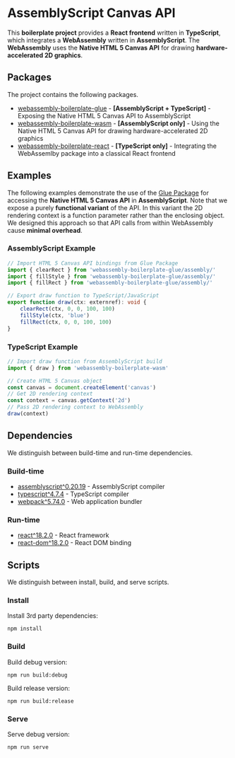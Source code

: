 # AssemblyScript Canvas API

This **boilerplate project** provides a **React frontend** written in **TypeScript**, which integrates a **WebAssembly** written in **AssemblyScript**. The **WebAssembly** uses the **Native HTML 5 Canvas API** for drawing **hardware-accelerated 2D graphics**.

## Packages

The project contains the following packages.

* [webassembly-boilerplate-glue](./packages/glue/) - **[AssemblyScript + TypeScript]** - Exposing the Native HTML 5 Canvas API to AssemblyScript
* [webassembly-boilerplate-wasm](./packages/wasm/) - **[AssemblyScript only]** - Using the Native HTML 5 Canvas API for drawing hardware-accelerated 2D graphics
* [webassembly-boilerplate-react](./packages/react/) - **[TypeScript only]** - Integrating the WebAssemlby package into a classical React frontend

## Examples

The following examples demonstrate the use of the [Glue Package](./packages/glue/) for accessing the **Native HTML 5 Canvas API** in **AssemblyScript**. Note that we expose a purely **functional variant** of the API. In this variant the 2D rendering context is a function parameter rather than the enclosing object. We designed this approach so that API calls from within WebAssembly cause **minimal overhead**.

### AssemblyScript Example

```typescript
// Import HTML 5 Canvas API bindings from Glue Package
import { clearRect } from 'webassembly-boilerplate-glue/assembly/'
import { fillStyle } from 'webassembly-boilerplate-glue/assembly/'
import { fillRect } from 'webassembly-boilerplate-glue/assembly/'

// Export draw function to TypeScript/JavaScript
export function draw(ctx: externref): void {
    clearRect(ctx, 0, 0, 100, 100)
    fillStyle(ctx, 'blue')
    fillRect(ctx, 0, 0, 100, 100)
}
```

### TypeScript Example

```typescript
// Import draw function from AssemblyScript build
import { draw } from 'webassembly-boilerplate-wasm'

// Create HTML 5 Canvas object
const canvas = document.createElement('canvas')
// Get 2D rendering context
const context = canvas.getContext('2d')
// Pass 2D rendering context to WebAssembly
draw(context)
```

## Dependencies

We distinguish between build-time and run-time dependencies.

### Build-time

* [assemblyscript^0.20.19](https://www.assemblyscript.org/) - AssemblyScript compiler
* [typescript^4.7.4](https://www.typescriptlang.org/) - TypeScript compiler
* [webpack^5.74.0](https://webpack.js.org/) - Web application bundler

### Run-time

* [react^18.2.0](https://reactjs.org/) - React framework
* [react-dom^18.2.0](https://reactjs.org/docs/react-dom.html) - React DOM binding

## Scripts

We distinguish between install, build, and serve scripts.

### Install

Install 3rd party dependencies:

```
npm install
```

### Build

Build debug version:

```
npm run build:debug
```

Build release version:

```
npm run build:release
```

### Serve

Serve debug version:

```
npm run serve
```
